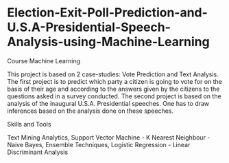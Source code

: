 # Election-Exit-Poll-Prediction-and-U.S.A-Presidential-Speech-Analysis-using-Machine-Learning

Course Machine Learning

This project is based on 2 case-studies: Vote Prediction and Text Analysis. The first project is to predict which party a citizen is going to vote for on the basis of their age and according to the answers given by the citizens to the questions asked in a survey conducted. The second project is based on the analysis of the inaugural U.S.A. Presidential speeches. One has to draw inferences based on the analysis done on these speeches.

Skills and Tools

Text Mining Analytics, Support Vector Machine - K Nearest Neighbour - Naive Bayes, Ensemble Techniques, Logistic Regression - Linear Discriminant Analysis
